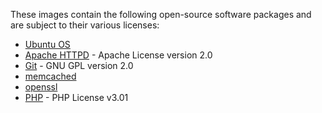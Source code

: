 These images contain the following open-source software packages and are subject to their various licenses:

- [Ubuntu OS](https://www.ubuntu.com/about/about-ubuntu/licensing)
- [Apache HTTPD](https://www.apache.org/licenses/) - Apache License version 2.0
- [Git](https://git-scm.com/about/free-and-open-source) - GNU GPL version 2.0
- [memcached](https://github.com/memcached/memcached/blob/master/LICENSE)
- [openssl](https://www.openssl.org/)
- [PHP](http://php.net/license/index.php) - PHP License v3.01

